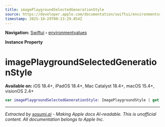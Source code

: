 ```yaml
---
title: imagePlaygroundSelectedGenerationStyle
source: https://developer.apple.com/documentation/swiftui/environmentvalues/imageplaygroundselectedgenerationstyle
timestamp: 2025-10-29T00:13:29.854Z
---
```


**Navigation:** [Swiftui](/documentation/swiftui) › [environmentvalues](/documentation/swiftui/environmentvalues)

**Instance Property**

# imagePlaygroundSelectedGenerationStyle

**Available on:** iOS 18.4+, iPadOS 18.4+, Mac Catalyst 18.4+, macOS 15.4+, visionOS 2.4+

```swift
var imagePlaygroundSelectedGenerationStyle: ImagePlaygroundStyle { get }
```

---

*Extracted by [sosumi.ai](https://sosumi.ai) - Making Apple docs AI-readable.*
*This is unofficial content. All documentation belongs to Apple Inc.*
